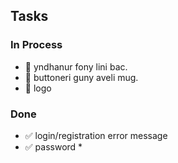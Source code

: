 ## Tasks

### In Process
- 🔄 yndhanur fony lini bac.
- 🔄 buttoneri guny aveli mug.
- 🔄 logo

### Done
- ✅ login/registration error message
- ✅ password *
